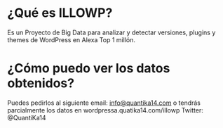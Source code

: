 # ¿Qué es ILLOWP?
Es un Proyecto de Big Data para analizar y detectar versiones, plugins y themes de WordPress en Alexa Top 1 millón.
# ¿Cómo puedo ver los datos obtenidos?
Puedes pedirlos al siguiente email: info@quantika14.com
o tendrás parcialmente los datos en wordpressa.quatika14.com/illowp
Twitter: @QuantiKa14
